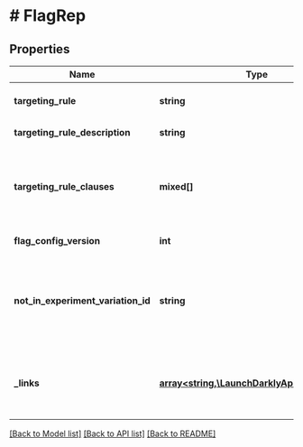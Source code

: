 # # FlagRep

## Properties

Name | Type | Description | Notes
------------ | ------------- | ------------- | -------------
**targeting_rule** | **string** | The targeting rule | [optional]
**targeting_rule_description** | **string** | The rule description | [optional]
**targeting_rule_clauses** | **mixed[]** | An array of clauses used for individual targeting based on attributes | [optional]
**flag_config_version** | **int** | The flag version | [optional]
**not_in_experiment_variation_id** | **string** | The ID of the variation to route traffic not part of the experiment analysis to | [optional]
**_links** | [**array<string,\LaunchDarklyApi\Model\Link>**](Link.md) | The location and content type of related resources |

[[Back to Model list]](../../README.md#models) [[Back to API list]](../../README.md#endpoints) [[Back to README]](../../README.md)

